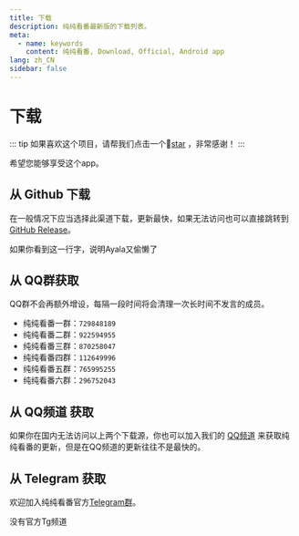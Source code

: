 ```yaml
---
title: 下载
description: 纯纯看番最新版的下载列表。
meta:
  - name: keywords
    content: 纯纯看番, Download, Official, Android app
lang: zh_CN
sidebar: false
---
```


# 下载

::: tip
如果喜欢这个项目，请帮我们点击一个🌟[star](https://github.com/easybangumiorg/EasyBangumi) ，非常感谢！
:::

希望您能够享受这个app。

## 从 Github 下载

在一般情况下应当选择此渠道下载，更新最快，如果无法访问也可以直接跳转到[GitHub Release](https://github.com/easybangumiorg/EasyBangumi/releases/latest)。

<DownloadButtons>如果你看到这一行字，说明Ayala又偷懒了</DownloadButtons>

<WhatsNew/>

## 从 QQ群获取

QQ群不会再额外增设，每隔一段时间将会清理一次长时间不发言的成员。

- 纯纯看番一群：`729848189`
- 纯纯看番二群：`922594955`
- 纯纯看番三群：`870258047`
- 纯纯看番四群：`112649996`
- 纯纯看番五群：`765995255`
- 纯纯看番六群：`296752043`

## 从 QQ频道 获取

如果你在国内无法访问以上两个下载源，你也可以加入我们的 [QQ频道](https://pd.qq.com/s/4q8rd0285) 来获取纯纯看番的更新，但是在QQ频道的更新往往不是最快的。

## 从 Telegram 获取

欢迎加入纯纯看番官方[Telegram群](https://t.me/easybangumi)。

没有官方Tg频道
